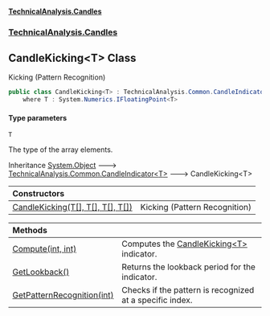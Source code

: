 #### [TechnicalAnalysis\.Candles](Atypical.TechnicalAnalysis.Candles.md 'Atypical\.TechnicalAnalysis\.Candles')
### [TechnicalAnalysis\.Candles](Atypical.TechnicalAnalysis.Candles.md#TechnicalAnalysis.Candles 'TechnicalAnalysis\.Candles')

## CandleKicking\<T\> Class

Kicking \(Pattern Recognition\)

```csharp
public class CandleKicking<T> : TechnicalAnalysis.Common.CandleIndicator<T>
    where T : System.Numerics.IFloatingPoint<T>
```
#### Type parameters

<a name='TechnicalAnalysis.Candles.CandleKicking_T_.T'></a>

`T`

The type of the array elements\.

Inheritance [System\.Object](https://docs.microsoft.com/en-us/dotnet/api/System.Object 'System\.Object') &#129106; [TechnicalAnalysis\.Common\.CandleIndicator&lt;](https://docs.microsoft.com/en-us/dotnet/api/TechnicalAnalysis.Common.CandleIndicator-1 'TechnicalAnalysis\.Common\.CandleIndicator\`1')[T](CandleKicking_T_.md#TechnicalAnalysis.Candles.CandleKicking_T_.T 'TechnicalAnalysis\.Candles\.CandleKicking\<T\>\.T')[&gt;](https://docs.microsoft.com/en-us/dotnet/api/TechnicalAnalysis.Common.CandleIndicator-1 'TechnicalAnalysis\.Common\.CandleIndicator\`1') &#129106; CandleKicking\<T\>

| Constructors | |
| :--- | :--- |
| [CandleKicking\(T\[\], T\[\], T\[\], T\[\]\)](CandleKicking_T_.CandleKicking(T[],T[],T[],T[]).md 'TechnicalAnalysis\.Candles\.CandleKicking\<T\>\.CandleKicking\(T\[\], T\[\], T\[\], T\[\]\)') | Kicking \(Pattern Recognition\) |

| Methods | |
| :--- | :--- |
| [Compute\(int, int\)](CandleKicking_T_.Compute(int,int).md 'TechnicalAnalysis\.Candles\.CandleKicking\<T\>\.Compute\(int, int\)') | Computes the [CandleKicking&lt;T&gt;](CandleKicking_T_.md 'TechnicalAnalysis\.Candles\.CandleKicking\<T\>') indicator\. |
| [GetLookback\(\)](CandleKicking_T_.GetLookback().md 'TechnicalAnalysis\.Candles\.CandleKicking\<T\>\.GetLookback\(\)') | Returns the lookback period for the indicator\. |
| [GetPatternRecognition\(int\)](CandleKicking_T_.GetPatternRecognition(int).md 'TechnicalAnalysis\.Candles\.CandleKicking\<T\>\.GetPatternRecognition\(int\)') | Checks if the pattern is recognized at a specific index\. |
